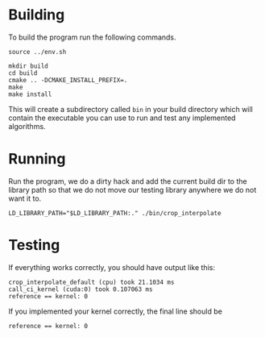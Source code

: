 # Building

To build the program run the following commands.

```shell
source ../env.sh

mkdir build
cd build
cmake .. -DCMAKE_INSTALL_PREFIX=.
make
make install
```

This will create a subdirectory called `bin` in your build directory which will contain the executable you can use to
run and test any implemented algorithms.

# Running

Run the program, we do a dirty hack and add the current build dir to the library path so that we do not move our testing
library anywhere we do not want it to.

```shell
LD_LIBRARY_PATH="$LD_LIBRARY_PATH:." ./bin/crop_interpolate
```

# Testing

If everything works correctly, you should have output like this:

```text
crop_interpolate_default (cpu) took 21.1034 ms
call_ci_kernel (cuda:0) took 0.107063 ms
reference == kernel: 0
```

If you implemented your kernel correctly, the final line should be

```text
reference == kernel: 0
```